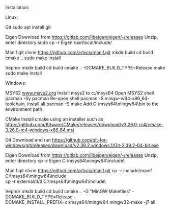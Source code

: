 Installation:


Linux:

Git
sudo apt install git

Eigen
Download from https://gitlab.com/libeigen/eigen/-/releases
Unzip, enter directory
sudo cp -r Eigen /usr/local/include/

Manif
git clone https://github.com/artivis/manif.git
mkdir build
cd build
cmake ..
sudo make install

Vephor
mkdir build
cd build
cmake .. -DCMAKE_BUILD_TYPE=Release
make
sudo make install


Windows:

MSYS2
www.msys2.org
Install msys2 to c:/msys64
Open MSYS2 shell
pacman -Sy pacman
Re-open shell
pacman -S mingw-w64-x86_64-toolchain, install all
pacman -S make
Add C:\msys64\mingw64\bin to the environment path

CMake
Install cmake using an installer such as https://github.com/Kitware/CMake/releases/download/v3.26.0-rc4/cmake-3.26.0-rc4-windows-x86_64.msi

Git
Download and run https://github.com/git-for-windows/git/releases/download/v2.39.2.windows.1/Git-2.39.2-64-bit.exe

Eigen
Download from https://gitlab.com/libeigen/eigen/-/releases
Unzip, enter directory
cp -r Eigen C:\msys64\mingw64\include\

Manif
git clone https://github.com/artivis/manif.git
cp -r include/manif C:\msys64\mingw64\include\
cp -r external/tl/tl C:\msys64\mingw64\include\

Vephor
mkdir build
cd build
cmake .. -G "MinGW Makefiles" -DCMAKE_BUILD_TYPE=Release -DCMAKE_INSTALL_PREFIX=c:/msys64/mingw64
mingw32-make -j7 all